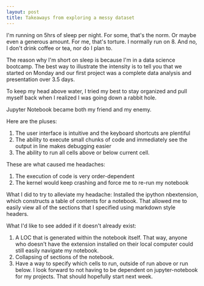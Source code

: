 ```yaml
---
layout: post
title: Takeaways from exploring a messy dataset
---
```



I'm running on 5hrs of sleep per night. For some, that's the norm. Or maybe even a generous amount. For me, that's torture. I normally run on 8. And no, I don't drink coffee or tea, nor do I plan to.

The reason why I'm short on sleep is because I'm in a data science bootcamp. The best way to illustrate the intensity is to tell you that we started on Monday and our first project was a complete data analysis and presentation over 3.5 days.

To keep my head above water, I tried my best to stay organized and pull myself back when I realized I was going down a rabbit hole.

Jupyter Notebook became both  my friend and my enemy.

Here are the pluses:
1. The user interface is intuitive and the keyboard shortcuts are plentiful
2. The ability to execute small chunks of code and immediately see the output in line makes debugging easier
3. The ability to run all cells above or below current cell.

These are what caused me headaches:
1. The execution of code is very order-dependent
2. The kernel would keep crashing and force me to re-run my notebook

What I did to try to alleviate my headache:
Installed the ipython nbextension, which constructs a table of contents for a notebook. That allowed me to easily view all of the sections that I specified using markdown style headers.

What I'd like to see added  if it doesn't already exist:
1. A LOC that is generated within the notebook itself. That way, anyone who doesn't have the extension installed on their local computer could still easily navigate my notebook.
2. Collapsing of sections of the notebook.
3. Have a way to specify which cells to run, outside of run above or run below.
I look forward to not having to be dependent on jupyter-notebook for my projects. That should hopefully start next week.  
